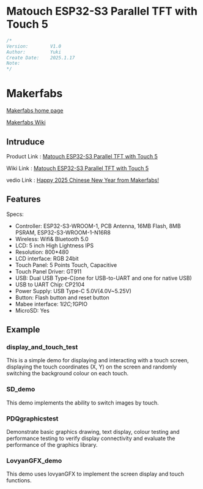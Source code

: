 # Matouch ESP32-S3 Parallel TFT with Touch 5
```c++
/*
Version:	    V1.0
Author:		    Yuki
Create Date:	2025.1.17
Note:
*/
```

# Makerfabs

[Makerfabs home page](https://www.makerfabs.com/)

[Makerfabs Wiki](https://wiki.makerfabs.com/)

## Intruduce

Product Link : [Matouch ESP32-S3 Parallel TFT with Touch 5](https://www.makerfabs.com/matouch-esp32-s3-parallel-tft-with-touch-5.html)

Wiki Link : [Matouch ESP32-S3 Parallel TFT with Touch 5](https://wiki.makerfabs.com/Matouch_ESP32-S3_Parallel%20_TFT_with_Touch_5%27%27.html)

vedio Link : [Happy 2025 Chinese New Year from Makerfabs!](https://www.youtube.com/watch?v=8EgFkMtmkkM)

## Features

Specs:
- Controller: ESP32-S3-WROOM-1, PCB Antenna, 16MB Flash, 8MB PSRAM, ESP32-S3-WROOM-1-N16R8
- Wireless: Wifi& Bluetooth 5.0
- LCD: 5 inch High Lightness IPS
- Resolution: 800*480
- LCD interface: RGB 24bit
- Touch Panel: 5 Points Touch, Capacitive
- Touch Panel Driver: GT911
- USB: Dual USB Type-C(one for USB-to-UART and one for native USB)
- USB to UART Chip: CP2104
- Power Supply: USB Type-C 5.0V(4.0V~5.25V)
- Button: Flash button and reset button
- Mabee interface: 1*I2C;1*GPIO
- MicroSD: Yes


## Example

### display_and_touch_test

This is a simple demo for displaying and interacting with a touch screen, displaying the touch coordinates (X, Y) on the screen and randomly switching the background colour on each touch.

### SD_demo

This demo implements the ability to switch images by touch.

### PDQgraphicstest

Demonstrate basic graphics drawing, text display, colour testing and performance testing to verify display connectivity and evaluate the performance of the graphics library.

### LovyanGFX_demo

This demo uses lovyanGFX to implement the screen display and touch functions.
